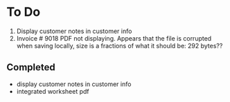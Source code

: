 # To Do

1. Display customer notes in customer info
1. Invoice # 9018 PDF not displaying. Appears that the file is corrupted when saving locally, size is a fractions of what it should be: 292 bytes??

## Completed

- display customer notes in customer info
- integrated worksheet pdf